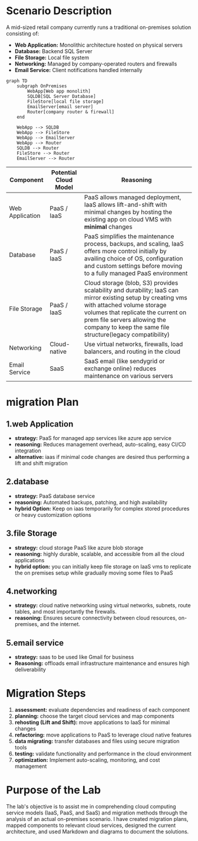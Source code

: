 # Scenario Description

A mid-sized retail company currently runs a traditional on-premises solution consisting of:

- **Web Application:** Monolithic architecture hosted on physical servers  
- **Database:** Backend SQL Server  
- **File Storage:** Local file system  
- **Networking:** Managed by company-operated routers and firewalls  
- **Email Service:** Client notifications handled internally

```mermaid
graph TD
    subgraph OnPremises
        WebApp[Web app monolith]
        SQLDB[SQL Server Database]
        FileStore[local file storage]
        EmailServer[email server]
        Router[company router & firewall]
    end

    WebApp --> SQLDB
    WebApp --> FileStore
    WebApp --> EmailServer
    WebApp --> Router
    SQLDB --> Router
    FileStore --> Router
    EmailServer --> Router
```
| Component      | Potential Cloud Model | Reasoning                                                                 |
|----------------|---------------------|--------------------------------------------------------------------------|
| Web Application| PaaS / IaaS         | PaaS allows managed deployment, IaaS allows lift-and-shift with minimal changes by hosting the existing app on cloud VMS with **minimal** changes |
| Database       | PaaS / IaaS         | PaaS simplifies the maintenance process, backups, and scaling, IaaS offers more control initially by availing choice of OS, configuration and custom settings before moving to a fully managed PaaS environment |
| File Storage   | PaaS / IaaS         | Cloud storage (blob, S3) provides scalability and durability; IaaS can mirror existing setup by creating vms with attached volume storage volumes that replicate the current on prem file servers allowing the company to keep the same file structure(legacy compatibility) |
| Networking     | Cloud-native        | Use virtual networks, firewalls, load balancers, and routing in the cloud |
| Email Service  | SaaS          | SaaS email (like sendygrid or exchange online) reduces maintenance on various servers|

# migration Plan

## 1.web Application
- **strategy:** PaaS for managed app services like azure app service   
- **reasoning:** Reduces management overhead, auto-scaling, easy CI/CD integration  
- **alternative:** iaas if minimal code changes are desired thus performing a lift and shift migration

## 2.database
- **strategy:** PaaS database service
- **reasoning:** Automated backups, patching, and high availability  
- **hybrid Option:** Keep on iaas temporarily for complex stored procedures or heavy customization options

## 3.file Storage
- **strategy:** cloud storage PaaS like azure blob storage  
- **reasoning:** highly durable, scalable, and accessible from all the cloud applications
- **hybrid option:** you can initially keep file storage on IaaS vms to replicate the on premises setup while gradually moving some files to PaaS
  
## 4.networking
- **strategy:** cloud native networking using virtual networks, subnets, route tables, and most importantly the firewalls.  
- **reasoning:** Ensures secure connectivity between cloud resources, on-premises, and the internet.

## 5.email service
- **strategy:** saas to be used like Gmail for business 
- **Reasoning:** offloads email infrastructure maintenance and ensures high deliverability

# Migration Steps

1. **assessment:** evaluate dependencies and readiness of each component
2. **planning:** choose the target cloud services and map components
3. **rehosting (Lift and Shift):** move applications to IaaS for minimal changes  
4. **refactoring:** move applications to PaaS to leverage cloud native features  
5. **data migrating:** transfer databases and files using secure migration tools  
6. **testing:** validate functionality and performance in the cloud environment  
7. **optimization:** Implement auto-scaling, monitoring, and cost management

# Purpose of the Lab

The lab's objective is to assist me in comprehending cloud computing service models (IaaS, PaaS, and SaaS) and migration methods through the analysis of an actual on-premises scenario. I  have created migration plans, mapped components to relevant cloud services, designed the current architecture, and used Markdown and diagrams to document the solutions.




